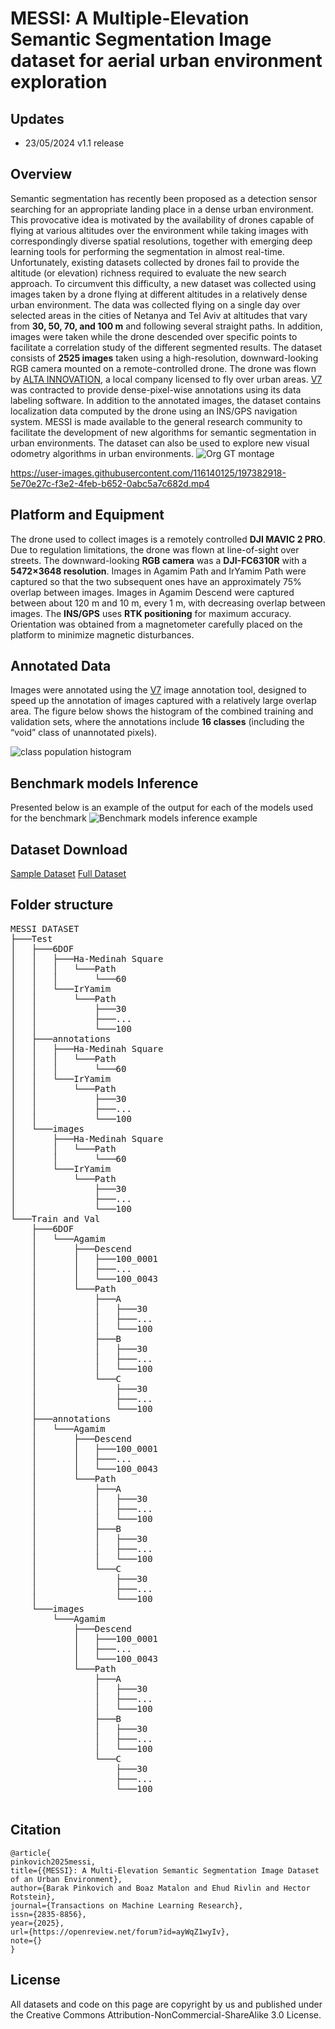 <h1> MESSI: A Multiple-Elevation Semantic Segmentation Image dataset for aerial urban environment exploration
  
## Updates
* 23/05/2024 v1.1 release
  
## Overview
 Semantic segmentation has recently been proposed as a detection sensor searching for an appropriate landing place in a dense urban environment. This provocative idea is motivated by the availability of drones capable of flying at various altitudes over the environment while taking images with correspondingly diverse spatial resolutions, together with emerging deep learning tools for performing the segmentation in almost real-time. Unfortunately, existing datasets collected by drones fail to provide the altitude (or elevation) richness required to evaluate the new search approach.
To circumvent this difficulty, a new dataset was collected using images taken by a drone flying at different altitudes in a relatively dense urban environment. The data was collected flying on a single day over selected areas in the cities of Netanya and Tel Aviv at altitudes that vary from **30, 50, 70, and 100 m** and following several straight paths. In addition, images were taken while the drone descended over specific points to facilitate a correlation study of the different segmented results. The dataset consists of **2525 images** taken using a high-resolution, downward-looking RGB camera mounted on a remote-controlled drone. The drone was flown by [ALTA INNOVATION](https://alta.team/), a local company licensed to fly over urban areas. [V7](https://www.v7labs.com/) was contracted to provide dense-pixel-wise annotations using its data labeling software. In addition to the annotated images, the dataset contains localization data computed by the drone using an INS/GPS navigation system.
MESSI is made available to the general research community to facilitate the development of new algorithms for semantic segmentation in urban environments. The dataset can also be used to explore new visual odometry algorithms in urban environments.
![Org GT montage](./images/montage2.png)


https://user-images.githubusercontent.com/116140125/197382918-5e70e27c-f3e2-4feb-b652-0abc5a7c682d.mp4





## Platform and Equipment
  The drone used to collect images is a remotely controlled **DJI MAVIC 2 PRO**. Due to regulation limitations, the drone was flown at line-of-sight over streets.
The downward-looking **RGB camera** was a **DJI-FC6310R** with a **5472×3648 resolution**. Images in Agamim Path and IrYamim Path were captured so that the two subsequent ones have an approximately 75% overlap between images. Images in Agamim Descend were captured between about 120 m and 10 m, every 1 m, with decreasing overlap between images. The **INS/GPS** uses **RTK positioning** for maximum accuracy. Orientation was obtained from a magnetometer carefully placed on the platform to minimize magnetic disturbances.
  
 ## Annotated Data
  Images were annotated using the [V7](https://www.v7labs.com/) image annotation tool, designed to speed up the annotation of images captured with a relatively large overlap area. The figure below shows the histogram of the combined training and validation sets, where the annotations include **16 classes** (including the “void” class of unannotated pixels). 
 
  ![class population histogram](./images/class_hist_both.png)
  
  <!--  <p align="center"> 
     <img src="images/class_hist_both.png" alt="Class Population Histogram" height="519px" width="571px"> -->
    
    
  <!--  Class Population Histogram | -->
  <!--  :-------------------------:| -->
  <!--  ![class population histogram](./images/class_hist_both.png) | -->
 
  
   
 <!--  (Original Image             |  Ground Truth Annotation) -->
<!--  (:-------------------------:|:-------------------------:) -->
<!--  (![original image](./images/HYPERLAPSE_0289_img.JPG)  |  ![GT image](./images/HYPERLAPSE_0289_GT.png)) -->
## Benchmark models Inference
Presented below is an example of the output for each of the models used for the benchmark
![Benchmark models inference example](./images/models_res3.png)

## Dataset Download
[Sample Dataset](https://drive.google.com/drive/folders/1KKKE3QRbXDS-oTKi5N_MKlK2Eid_zKFd?usp=sharing)
[Full Dataset](https://technionmail-my.sharepoint.com/:f:/g/personal/cis-admin_technion_ac_il/ElpVw7aY-StLtwXyTHGHAg4BFk1RLbMmGpbMEfuTmAxtiA?e=g0tKgV)

## Folder structure
  
  <pre>
MESSI DATASET
├───Test
│   ├───6DOF
│   │   ├───Ha-Medinah Square
│   │   │   └───Path
│   │   │       └───60
│   │   └───IrYamim
│   │       └───Path
│   │           ├───30
│   │           ├───...
│   │           └───100
│   ├───annotations
│   │   ├───Ha-Medinah Square
│   │   │   └───Path
│   │   │       └───60
│   │   └───IrYamim
│   │       └───Path
│   │           ├───30
│   │           ├───...
│   │           └───100
│   └───images
│       ├───Ha-Medinah Square
│       │   └───Path
│       │       └───60
│       └───IrYamim
│           └───Path
│               ├───30
│               ├───...
│               └───100
└───Train and Val
    ├───6DOF
    │   └───Agamim
    │       ├───Descend
    │       │   ├───100_0001
    │       │   ├───...
    │       │   └───100_0043
    │       └───Path
    │           ├───A
    │           │   ├───30
    │           │   ├───...
    │           │   └───100
    │           ├───B
    │           │   ├───30
    │           │   ├───...
    │           │   └───100
    │           └───C
    │               ├───30
    │               ├───...
    │               └───100
    ├───annotations
    │   └───Agamim
    │       ├───Descend
    │       │   ├───100_0001
    │       │   ├───...
    │       │   └───100_0043
    │       └───Path
    │           ├───A
    │           │   ├───30
    │           │   ├───...
    │           │   └───100
    │           ├───B
    │           │   ├───30
    │           │   ├───...
    │           │   └───100
    │           └───C
    │               ├───30
    │               ├───...
    │               └───100
    └───images
        └───Agamim
            ├───Descend
            │   ├───100_0001
            │   ├───...
            │   └───100_0043
            └───Path
                ├───A
                │   ├───30
                │   ├───...
                │   └───100
                ├───B
                │   ├───30
                │   ├───...
                │   └───100
                └───C
                    ├───30
                    ├───...
                    └───100
  </pre>
## Citation
```
@article{
pinkovich2025messi,
title={{MESSI}: A Multi-Elevation Semantic Segmentation Image Dataset of an Urban Environment},
author={Barak Pinkovich and Boaz Matalon and Ehud Rivlin and Hector Rotstein},
journal={Transactions on Machine Learning Research},
issn={2835-8856},
year={2025},
url={https://openreview.net/forum?id=ayWqZ1wyIv},
note={}
}
```
## License
All datasets and code on this page are copyright by us and published under the Creative Commons Attribution-NonCommercial-ShareAlike 3.0 License.
